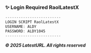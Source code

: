 ### ✨ Login Required RaolLatestX
```csharp
-------------------------
LOGIN SCRIPT RaolLatestX
USERNAME: ALDY
PASSWORD: ALDY1045
-------------------------
```
***© 2025 LatestURL. All rights reserved***
